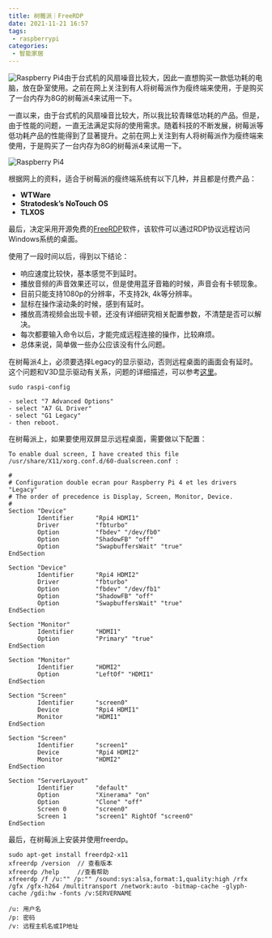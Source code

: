 ```yaml
---
title: 树莓派｜FreeRDP
date: 2021-11-21 16:57
tags: 
 - raspberrypi
categories: 
 - 智能家居
---
```

![Raspberry Pi4](20211031_044118441_iOS.jpg)由于台式机的风扇噪音比较大，因此一直想购买一款低功耗的电脑，放在卧室使用。之前在网上关注到有人将树莓派作为瘦终端来使用，于是购买了一台内存为8G的树莓派4来试用一下。

一直以来，由于台式机的风扇噪音比较大，所以我比较青睐低功耗的产品。但是，由于性能的问题，一直无法满足实际的使用需求。随着科技的不断发展，树莓派等低功耗产品的性能得到了显著提升。之前在网上关注到有人将树莓派作为瘦终端来使用，于是购买了一台内存为8G的树莓派4来试用一下。<!-- more -->

![Raspberry Pi4](20211031_042816577_iOS.jpg)

根据网上的资料，适合于树莓派的瘦终端系统有以下几种，并且都是付费产品：

- **WTWare**
- **Stratodesk’s NoTouch OS**
- **TLXOS**

最后，决定采用开源免费的[FreeRDP](https://www.freerdp.com/)软件，该软件可以通过RDP协议远程访问Windows系统的桌面。

使用了一段时间以后，得到以下结论：

- 响应速度比较快，基本感觉不到延时。
- 播放音频的声音效果还可以，但是使用蓝牙音箱的时候，声音会有卡顿现象。
- 目前只能支持1080p的分辨率，不支持2k, 4k等分辨率。
- 鼠标在操作滚动条的时候，感到有延时。
- 播放高清视频会出现卡顿，还没有详细研究相关配置参数，不清楚是否可以解决。
- 每次都要输入命令以后，才能完成远程连接的操作，比较麻烦。
- 总体来说，简单做一些办公应该没有什么问题。

在树莓派4上，必须要选择Legacy的显示驱动，否则远程桌面的画面会有延时。这个问题和V3D显示驱动有关系，问题的详细描述，可以参考[这里](https://github.com/raspberrypi/linux/issues/4353)。

```
sudo raspi-config

- select "7 Advanced Options"
- select "A7 GL Driver"
- select "G1 Legacy"
- then reboot.
```

在树莓派上，如果要使用双屏显示远程桌面，需要做以下配置：

```
To enable dual screen, I have created this file /usr/share/X11/xorg.conf.d/60-dualscreen.conf :

#
# Configuration double ecran pour Raspberry Pi 4 et les drivers "Legacy"
# The order of precedence is Display, Screen, Monitor, Device.
# 
Section "Device"
        Identifier      "Rpi4 HDMI1"
        Driver          "fbturbo"
        Option          "fbdev" "/dev/fb0"
        Option          "ShadowFB" "off"
        Option          "SwapbuffersWait" "true"
EndSection

Section "Device"
        Identifier      "Rpi4 HDMI2"
        Driver          "fbturbo"
        Option          "fbdev" "/dev/fb1"
        Option          "ShadowFB" "off"
        Option          "SwapbuffersWait" "true"
EndSection

Section "Monitor"
        Identifier      "HDMI1"
        Option          "Primary" "true"
EndSection

Section "Monitor"
        Identifier      "HDMI2"
        Option          "LeftOf" "HDMI1"
EndSection

Section "Screen"
        Identifier      "screen0"
        Device          "Rpi4 HDMI1"
        Monitor         "HDMI1"
EndSection

Section "Screen"
        Identifier      "screen1"
        Device          "Rpi4 HDMI2"
        Monitor         "HDMI2"
EndSection

Section "ServerLayout"
        Identifier      "default"
        Option          "Xinerama" "on"
        Option          "Clone" "off"
        Screen 0        "screen0"
        Screen 1        "screen1" RightOf "screen0"
EndSection
```

最后，在树莓派上安装并使用freerdp。

```
sudo apt-get install freerdp2-x11
xfreerdp /version  // 查看版本
xfreerdp /help 	   //查看帮助
xfreerdp /f /u:"" /p:"" /sound:sys:alsa,format:1,quality:high /rfx /gfx /gfx-h264 /multitransport /network:auto -bitmap-cache -glyph-cache /gdi:hw -fonts /v:SERVERNAME

/u: 用户名
/p: 密码
/v: 远程主机名或IP地址
```